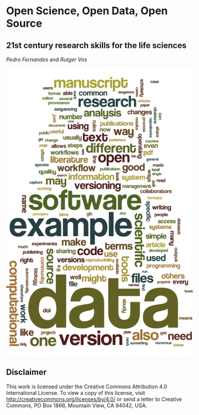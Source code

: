 Open Science, Open Data, Open Source
====================================
21st century research skills for the life sciences
--------------------------------------------------
_Pedro Fernandes_ and _Rutger Vos_

![Word cloud of terms in the text](wordle.png)

Disclaimer
----------

This work is licensed under the Creative Commons Attribution 4.0 International License. To view a copy of this license, visit http://creativecommons.org/licenses/by/4.0/ or send a letter to Creative Commons, PO Box 1866, Mountain View, CA 94042, USA.
